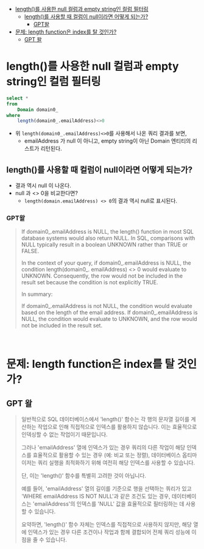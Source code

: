 <!-- TOC -->
* [length()를 사용한 null 컬럼과 empty string인 컬럼 필터링](#length를-사용한-null-컬럼과-empty-string인-컬럼-필터링)
  * [length()를 사용할 때 컬럼이 null이라면 어떻게 되는가?](#length를-사용할-때-컬럼이-null이라면-어떻게-되는가)
    * [GPT왈](#gpt왈-)
* [문제: length function은 index를 탈 것인가?](#문제-length-function은-index를-탈-것인가)
  * [GPT 왈](#gpt-왈)
<!-- TOC -->

# length()를 사용한 null 컬럼과 empty string인 컬럼 필터링

```sql
select *
from
    Domain domain0_ 
where
    length(domain0_.emailAddress)<>0
```

- 위 `length(domain0_.emailAddress)<>0`를 사용해서 나온 쿼리 결과를 보면,
  - emailAddress 가 null 이 아니고, empty string이 아닌 Domain 엔티티의 리스트가 리턴된다.

## length()를 사용할 때 컬럼이 null이라면 어떻게 되는가?

- 결과 역시 null 이 나온다.
- null 과 <> 0을 비교한다면? 
  - `length(domain.emailAddress) <> 0`의 결과 역시 null로 표시된다.

### GPT왈 

> If domain0_.emailAddress is NULL, the length() function in most SQL database systems would also 
> return NULL. In SQL, comparisons with NULL typically result in a boolean UNKNOWN rather than TRUE or FALSE.
> 
> In the context of your query, if domain0_.emailAddress is NULL, the condition length(domain0_.
> emailAddress) <> 0 would evaluate to UNKNOWN. Consequently, the row would not be included in the result set because the condition is not explicitly TRUE.
> 
> In summary:
> 
> If domain0_.emailAddress is not NULL, the condition would evaluate based on the length of the 
> email address.
> If domain0_.emailAddress is NULL, the condition would evaluate to UNKNOWN, and the row would 
> not be included in the result set.

<br>

# 문제: length function은 index를 탈 것인가?

## GPT 왈

> 일반적으로 SQL 데이터베이스에서 'length()' 함수는 각 행의 문자열 길이를 계산하는 작업으로 인해 직접적으로 인덱스를 활용하지 않습니다. 
> 이는 효율적으로 인덱싱할 수 없는 작업이기 때문입니다.
> 
> 그러나 'emailAddress' 열에 인덱스가 있는 경우 쿼리의 다른 작업이 해당 인덱스를 효율적으로 활용할 수 있는 경우 (예: 비교 또는 정렬),
> 데이터베이스 옵티마이저는 쿼리 실행을 최적화하기 위해 여전히 해당 인덱스를 사용할 수 있습니다. 
> 
> 단, 이는 'length()' 함수를 특별히 고려한 것이 아닙니다.
> 
> 예를 들어, 'emailAddress' 열의 길이를 기준으로 행을 선택하는 쿼리가 있고 'WHERE emailAddress IS NOT NULL'과 같은 조건도 있는 경우,
> 데이터베이스는 'emailAddress'의 인덱스를 'NULL' 값을 효율적으로 필터링하는 데 사용할 수 있습니다.
> 
> 요약하면, 'length()' 함수 자체는 인덱스를 직접적으로 사용하지 않지만, 해당 열에 인덱스가 있는 경우 다른 조건이나 작업과 함께 결합되어 전체 쿼리 성능에 이점을 
> 줄 수 있습니다.
